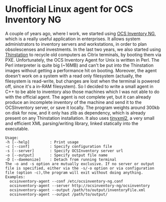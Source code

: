 Unofficial Linux agent for OCS Inventory NG
=====
A couple of years ago, where I work, we started using [OCS Inventory NG](http://www.ocsinventory-ng.org), which
is a really useful application in enterprises. It allows system administrators to inventory servers and workstations,
in order to plan obsolescenses and investments.
In the last two years, we also started using [Thinstation](http://www.thinstation.org) to recycle old computers
as Citrix terminals, by booting them via PXE.
Unfortunately, the OCS Inventory Agent for Unix is written in Perl. The Perl interpreter is quite big (~16MB) and
can't be put into the Thinstation images without getting a performance hit on booting. Moreover, the agent doesn't
work on a system with a read only filesystem (actually, the filesystem is read-write, but changes are lost 
when the terminal is powered off, since it's a in-RAM filesystem).
So I decided to write a small agent in C++ to be able to inventory also those machines which I was not able to do with the official agent.
The agent is not complete yet, but it can already produce an incomplete inventory of the machine and send it to the 
OCSInventory server, or save it locally.
The program weights around 300kb on disk for now, and it only has zlib as dependency, which is already present on any
Thinstation installation.
It also uses [tinyxml2](http://www.grinninglizard.com/tinyxml2), a very small and efficient XML parsing/writing library, linked statically into the executable.

    Usage:
    -h [--help]         : Print usage
    -c [--conf]         : Specify configuration file
    -s [--server]       : Specify OCSInventory server url
    -o [--output]       : Specify output file name
    -D [--daemonize]    : Detach from running terminal
    The -o and -s option are mutually exclusive. If no server or output file is specified, either via the -s/-o option or via configuration file (option -c),the program will exit without doing anything.
    Examples:
      ocsinventory-agent --conf /etc/ocsinventory-ng.conf
      ocsinventory-agent --server http://ocsinventory-ng/ocsinventory
      ocsinventory-agent --output /path/to/output/inventoryFile.xml
      ocsinventory-agent --output /path/to/output/
